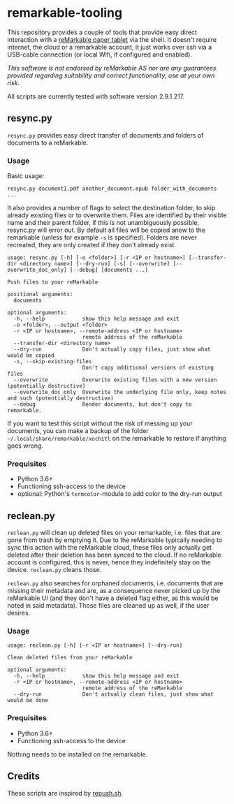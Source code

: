 # remarkable-tooling

This repository provides a couple of tools that provide easy direct interaction with a [reMarkable paper tablet](https://remarkable.com) via the shell.
It doesn't require internet, the cloud or a remarkable account, it just works over ssh via a USB-cable connection (or local Wifi, if configured and enabled).

*This software is not endorsed by reMarkable AS nor are any guarantees provided regarding suitability and correct functionality, use at your own risk.*

All scripts are currently tested with software version 2.9.1.217.

## resync.py

`resync.py` provides easy direct transfer of documents and folders of documents to a reMarkable.

### Usage

Basic usage:

    resync.py document1.pdf another_document.epub folder_with_documents ...

It also provides a number of flags to select the destination folder, to skip already existing files or to overwrite them.
Files are identified by their visible name and their parent folder, if this is not unambiguously possible, resync.py will error out.
By default all files will be copied anew to the remarkable (unless for example `-s` is specified). Folders are never recreated, they are only created if they don't already exist.


	usage: resync.py [-h] [-o <folder>] [-r <IP or hostname>] [--transfer-dir <directory name>] [--dry-run] [-s] [--overwrite] [--overwrite_doc_only] [--debug] [documents ...]
	
	Push files to your reMarkable
	
	positional arguments:
	  documents
	
	optional arguments:
	  -h, --help            show this help message and exit
	  -o <folder>, --output <folder>
	  -r <IP or hostname>, --remote-address <IP or hostname>
	                        remote address of the reMarkable
	  --transfer-dir <directory name>
	  --dry-run             Don't actually copy files, just show what would be copied
	  -s, --skip-existing-files
	                        Don't copy additional versions of existing files
	  --overwrite           Overwrite existing files with a new version (potentially destructive)
	  --overwrite_doc_only  Overwrite the underlying file only, keep notes and such (potentially destructive)
	  --debug               Render documents, but don't copy to remarkable.


If you want to test this script without the risk of messing up your documents, you can make a backup of the folder `~/.local/share/remarkable/xochitl` on the remarkable to restore if anything goes wrong.


### Prequisites

  * Python 3.6+
  * Functioning ssh-access to the device
  * optional: Python's `termcolor`-module to add color to the dry-run output

## reclean.py

`reclean.py` will clean up deleted files on your remarkable, i.e. files that are gone from trash by emptying it. Due to the reMarkable typically needing to sync this action with the reMarkable cloud, these files only actually get deleted after their deletion has been synced to the cloud. If no reMarkable account is configured, this is never, hence they indefinitely stay on the device. `reclean.py` cleans those.

`reclean.py` also searches for orphaned documents, i.e. documents that are missing their metadata and are, as a consequence never picked up by the reMarkable UI (and they don't have a deleted flag either, as this would be noted in said metadata). Those files are cleaned up as well, if the user desires.

### Usage

	usage: reclean.py [-h] [-r <IP or hostname>] [--dry-run]
	
	Clean deleted files from your reMarkable
	
	optional arguments:
	  -h, --help            show this help message and exit
	  -r <IP or hostname>, --remote-address <IP or hostname>
	                        remote address of the reMarkable
	  --dry-run             Don't actually clean files, just show what would be done

### Prequisites
  * Python 3.6+
  * Functioning ssh-access to the device

Nothing needs to be installed on the remarkable.


## Credits

These scripts are inspired by [repush.sh](https://github.com/reHackable/scripts).
